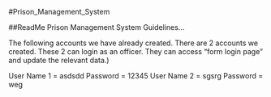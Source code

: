 #Prison_Management_System

##ReadMe Prison Management System Guidelines…

 The following accounts we have already created. There are 2 accounts we created. These 2 can login as an officer. They can access “form login page” and update the relevant data.) 
 
 User Name 1 = asdsdd     Password = 12345
 User Name 2 = sgsrg      Password = weg
